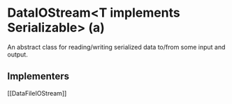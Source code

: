 # DataIOStream\<T implements Serializable\> (a)

An abstract class for reading/writing serialized data to/from some input and output.

## Implementers
[[DataFileIOStream]]